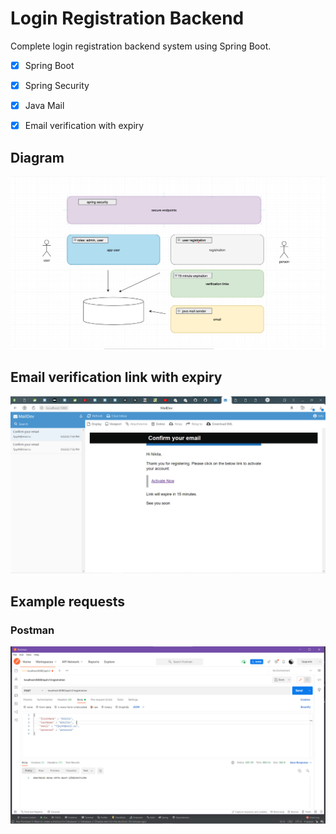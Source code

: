 # Login Registration Backend 

Complete login registration backend system using Spring Boot.

- [x] Spring Boot
- [x] Spring Security
- [x] Java Mail
- [x] Email verification with expiry


## Diagram
![diagram](https://github.com/NikitinNikita94/security-start/blob/ceab815ef7d11469bdb247de1ea2d6b2e0f292bf/src/main/resources/static/img/%D0%A1%D0%BD%D0%B8%D0%BC%D0%BE%D0%BA%20%D1%8D%D0%BA%D1%80%D0%B0%D0%BD%D0%B0%202022-03-22%20195445.png)

## Email verification link with expiry
![email verification](https://github.com/NikitinNikita94/security-start/blob/ceab815ef7d11469bdb247de1ea2d6b2e0f292bf/src/main/resources/static/img/%D0%A1%D0%BD%D0%B8%D0%BC%D0%BE%D0%BA%20%D1%8D%D0%BA%D1%80%D0%B0%D0%BD%D0%B0%202022-03-22%20195415.png)

## Example requests
### Postman
![postman](https://github.com/NikitinNikita94/security-start/blob/ceab815ef7d11469bdb247de1ea2d6b2e0f292bf/src/main/resources/static/img/%D0%A1%D0%BD%D0%B8%D0%BC%D0%BE%D0%BA%20%D1%8D%D0%BA%D1%80%D0%B0%D0%BD%D0%B0%202022-03-22%20195510.png)
